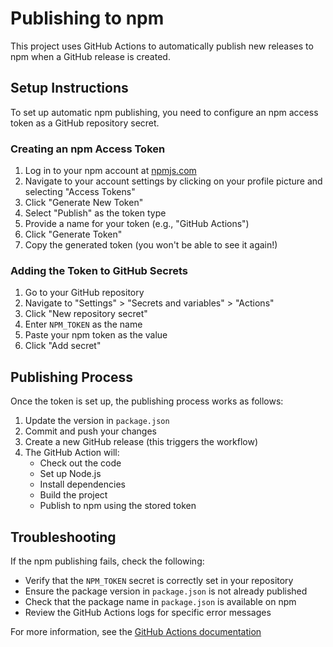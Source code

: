 # Publishing to npm

This project uses GitHub Actions to automatically publish new releases to npm when a GitHub release is created.

## Setup Instructions

To set up automatic npm publishing, you need to configure an npm access token as a GitHub repository secret.

### Creating an npm Access Token

1. Log in to your npm account at [npmjs.com](https://www.npmjs.com/)
2. Navigate to your account settings by clicking on your profile picture and selecting "Access Tokens"
3. Click "Generate New Token"
4. Select "Publish" as the token type
5. Provide a name for your token (e.g., "GitHub Actions")
6. Click "Generate Token"
7. Copy the generated token (you won't be able to see it again!)

### Adding the Token to GitHub Secrets

1. Go to your GitHub repository
2. Navigate to "Settings" > "Secrets and variables" > "Actions"
3. Click "New repository secret"
4. Enter `NPM_TOKEN` as the name
5. Paste your npm token as the value
6. Click "Add secret"

## Publishing Process

Once the token is set up, the publishing process works as follows:

1. Update the version in `package.json`
2. Commit and push your changes
3. Create a new GitHub release (this triggers the workflow)
4. The GitHub Action will:
   - Check out the code
   - Set up Node.js
   - Install dependencies
   - Build the project
   - Publish to npm using the stored token

## Troubleshooting

If the npm publishing fails, check the following:

- Verify that the `NPM_TOKEN` secret is correctly set in your repository
- Ensure the package version in `package.json` is not already published
- Check that the package name in `package.json` is available on npm
- Review the GitHub Actions logs for specific error messages

For more information, see the [GitHub Actions documentation](https://docs.github.com/en/actions/publishing-packages/publishing-nodejs-packages)
